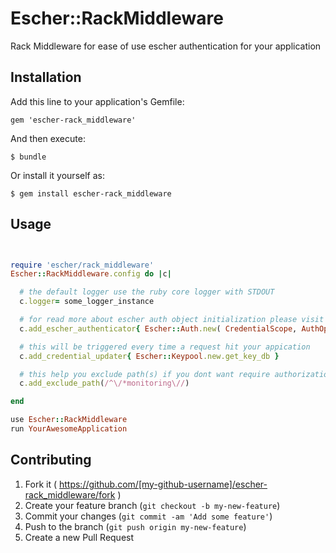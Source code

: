 # Escher::RackMiddleware

Rack Middleware for ease of use escher authentication for your application

## Installation

Add this line to your application's Gemfile:

    gem 'escher-rack_middleware'

And then execute:

    $ bundle

Or install it yourself as:

    $ gem install escher-rack_middleware

## Usage

```ruby


require 'escher/rack_middleware'
Escher::RackMiddleware.config do |c|

  # the default logger use the ruby core logger with STDOUT
  c.logger= some_logger_instance

  # for read more about escher auth object initialization please visit escherauth.io
  c.add_escher_authenticator{ Escher::Auth.new( CredentialScope, AuthOptions ) }

  # this will be triggered every time a request hit your appication
  c.add_credential_updater{ Escher::Keypool.new.get_key_db }

  # this help you exclude path(s) if you dont want require authorization for every endpoint
  c.add_exclude_path(/^\/*monitoring\//)

end

use Escher::RackMiddleware
run YourAwesomeApplication

```

## Contributing

1. Fork it ( https://github.com/[my-github-username]/escher-rack_middleware/fork )
2. Create your feature branch (`git checkout -b my-new-feature`)
3. Commit your changes (`git commit -am 'Add some feature'`)
4. Push to the branch (`git push origin my-new-feature`)
5. Create a new Pull Request
